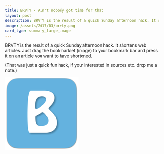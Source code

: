 ```yaml
---
title: BRVTY - Ain't nobody got time for that
layout: post
description: BRVTY is the result of a quick Sunday afternoon hack. It shortens web articles.
image: /assets/2017/03/brvty.png
card_type: summary_large_image
---
```


BRVTY is the result of a quick Sunday afternoon hack. It shortens web articles.
Just drag the bookmarklet (image) to your bookmark bar and press it on an article you want to have shortened.

(That was just a quick fun hack, if your interested in sources etc. drop me a note.)

<a href="javascript:(function(){document.location='http://brvty.chjdev.com/?format=html&ratio=0.3&url='+document.location}());">
<img style="width: 15rem; margin: auto;" alt="BRVTY" src="/assets/2017/03/brvty.png"/>
</a>

